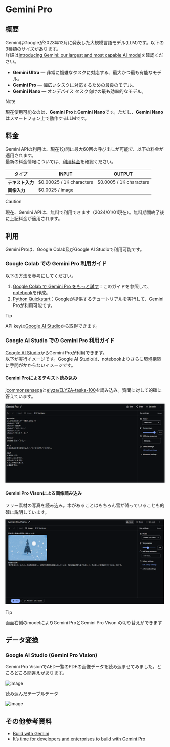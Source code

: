 # Gemini Pro

## 概要
GeminiはGoogleが2023年12月に発表した大規模言語モデル(LLM)です。以下の3種類のサイズがあります。  
詳細は[Introducing Gemini: our largest and most capable AI model](https://blog.google/technology/ai/google-gemini-ai/#introducing-gemini)を確認ください。
- **Gemini Ultra** — 非常に複雑なタスクに対応する、最大かつ最も有能なモデル。
- **Gemini Pro** — 幅広いタスクに対応するための最良のモデル。
- **Gemini Nano** — オンデバイス タスク向けの最も効率的なモデル。

> [!NOTE]
> 現在使用可能なのは、**Gemini Pro**と**Gemini Nano**です。ただし、**Gemini Nano**はスマートフォン上で動作するLLMです。

## 料金

 Gemini APIの利用は、現在1分間に最大60回の呼び出しが可能で、以下の料金が適用されます。  
 最新の料金情報については、[利用料金](https://blog.google/technology/ai/gemini-api-developers-cloud/)を確認ください。

| タイプ                  | INPUT                 | OUTPUT                   |
|-------------------------|---------------------------|---------------------------|
| **テキスト入力**        | $0.00025 / 1K characters        | $0.0005 / 1K characters         |
| **画像入力**            | $0.0025 / image            |                       |

> [!CAUTION]
> 現在、Gemini APIは、無料で利用できます（2024/01/01現在）。無料期間終了後に上記料金が適用されます。


## 利用
Gemini Proは、Google Colab及びGoogle AI Studioで利用可能です。

### Google Colab での Gemini Pro 利用ガイド

以下の方法を参考にしてください。

1. [Google Colab で Gemini Pro をもっと試す](https://note.com/npaka/n/n1c368639cada)：このガイドを参照して、[notebook](notebook/Gemini%20Pro.ipynb)を作成。
2. [Python Quickstart](https://colab.research.google.com/github/google/generative-ai-docs/blob/main/site/en/tutorials/python_quickstart.ipynb#scrollTo=lEXQ3OwKIa-O)：Googleが提供するチュートリアルを実行して、Gemini Proが利用可能です。

> [!TIP]
> API keyは[Google AI Studio](https://makersuite.google.com/app/apikey)から取得できます。



### Google AI Studio での Gemini Pro 利用ガイド
[Google AI Studio](https://makersuite.google.com/)からGemini Proが利用できます。  
以下が実行イメージです。Google AI Studioは、notebookよりさらに環境構築に手間がかからないイメージです。  

#### Gemini Proによるテキスト読み込み
[jcommonsenseqa](https://github.com/yahoojapan/JGLUE/blob/c35b43c73056f6898837de0dcc5ba11cc7dc3ecc/datasets/jcommonsenseqa-v1.1/valid-v1.1.json#L125C6-L125C6)と[elyza/ELYZA-tasks-100](https://huggingface.co/datasets/elyza/ELYZA-tasks-100)を読み込み。質問に対して的確に答えています。  

![Google AI Studio 実行イメージ](data/gemini_pro/JGLUE.png)

#### Gemini Pro Visonによる画像読み込み
フリー素材の写真を読み込み。木があることはもちろん雪が降っていることも的確に説明しています。  

![Google AI Studio 実行イメージ](data/gemini_pro_vision/tree.png)

> [!TIP]
> 画面右側のmodelによりGemini ProとGemini Pro Vison の切り替えができます

## データ変換
### Google AI Studio (Gemini Pro Vision)
Gemini Pro VisionでAED一覧のPDFの画像データを読み込ませてみました。ところどころ間違えがあります。

![image](https://github.com/dx-junkyard/opendata-bridge-research/assets/115245862/266e9af9-bf2d-47f6-9a38-fc263737b950)

読み込んだテーブルデータ

![image](https://github.com/dx-junkyard/opendata-bridge-research/assets/115245862/659f77bf-523f-4506-9812-a75a59d2a34a)

## その他参考資料
- [Build with Gemini](https://ai.google.dev/)
- [It’s time for developers and enterprises to build with Gemini Pro](https://blog.google/technology/ai/gemini-api-developers-cloud/)
